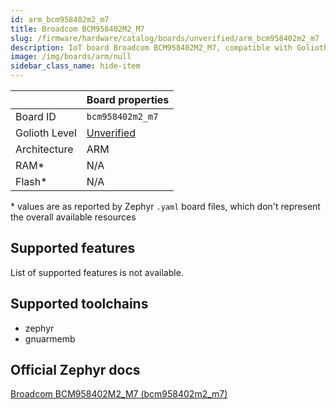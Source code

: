 ```yaml
---
id: arm_bcm958402m2_m7
title: Broadcom BCM958402M2_M7
slug: /firmware/hardware/catalog/boards/unverified/arm_bcm958402m2_m7
description: IoT board Broadcom BCM958402M2_M7, compatible with Golioth at unverified level.
image: /img/boards/arm/null
sidebar_class_name: hide-item
---
```


[//]: # (This is an auto-generated file, do not edit! Changes to it will be lost upon re-generation)



|                | Board properties     |
| -------------  | -------------------- |
| Board ID       | `bcm958402m2_m7` |
| Golioth Level  | [Unverified](/firmware/hardware#unverified-boards) |
| Architecture   | ARM |
| RAM*           | N/A |
| Flash*         | N/A |

\* values are as reported by Zephyr `.yaml` board files, which don't represent the overall available resources



## Supported features

List of supported features is not available.

## Supported toolchains

* zephyr
* gnuarmemb

## Official Zephyr docs

[Broadcom BCM958402M2_M7 (bcm958402m2_m7)](https://docs.zephyrproject.org/latest/boards/arm/bcm958402m2_m7/doc/index.html)
